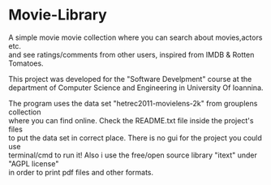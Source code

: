 # Movie-Library
A simple movie movie collection where you can search about movies,actors etc.  
and see ratings/comments from other users, inspired from IMDB &amp; Rotten Tomatoes.
  
  
This project was developed for the "Software Develpment" course at the
department of Computer Science and Engineering in University Of Ioannina. 
  
  
The program uses the data set "hetrec2011-movielens-2k" from grouplens collection  
where you can find online. Check the README.txt file inside the project's files  
to put the data set in correct place. There is no gui for the project you could use  
terminal/cmd to run it! Also i use the free/open source library "itext" under "AGPL license"  
in order to print pdf files and other formats.
